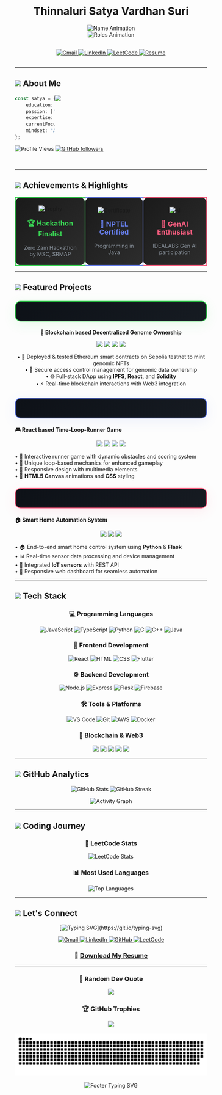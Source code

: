 # <div align="center">Thinnaluri Satya Vardhan Suri</div>

<div align="center">
  <img src="https://readme-typing-svg.demolab.com?font=JetBrains+Mono&size=45&duration=2000&pause=500&color=39D353&center=true&vCenter=true&width=900&height=70&lines=Thinnaluri+Satya+Vardhan+Suri" alt="Name Animation" />
</div>

<div align="center">
  <img src="https://readme-typing-svg.demolab.com?font=Fira+Code&size=22&duration=3000&pause=1000&color=667EEA&center=true&vCenter=true&multiline=true&width=800&height=100&lines=🎓+Passionate+CSE+Undergrad;💻+Full-Stack+%26+Blockchain+Developer;🚀+Tech+Explorer+%26+Innovator" alt="Roles Animation" />
</div>

<!-- Animated Social Links -->
<div align="center" style="margin: 30px 0;">
  <a href="mailto:satyavardhanthinnaluri@gmail.com">
    <img src="https://img.shields.io/badge/Gmail-D14836?style=for-the-badge&logo=gmail&logoColor=white&labelColor=1a1a1a" alt="Gmail" />
  </a>
  <a href="https://www.linkedin.com/in/satya-vardhan-28b1b4324/">
    <img src="https://img.shields.io/badge/LinkedIn-0077B5?style=for-the-badge&logo=linkedin&logoColor=white&labelColor=1a1a1a" alt="LinkedIn" />
  </a>
  <a href="https://leetcode.com/u/9BUiXDBILG/">
    <img src="https://img.shields.io/badge/LeetCode-FFA116?style=for-the-badge&logo=leetcode&logoColor=white&labelColor=1a1a1a" alt="LeetCode" />
  </a>
  <a href="https://github.com/satya-svt/certifications/blob/main/updated%20resume.pdf">
    <img src="https://img.shields.io/badge/Resume-4285F4?style=for-the-badge&logo=document&logoColor=white&labelColor=1a1a1a" alt="Resume" />
  </a>
</div>

---

## <img src="https://media2.giphy.com/media/QssGEmpkyEOhBCb7e1/giphy.gif" width="35"> About Me

<img align="right" src="https://user-images.githubusercontent.com/74038190/229223263-cf2e4b07-2615-4f87-9c38-e37600f8381a.gif" width="400">

```typescript
const satya = {
    education: "B.Tech CSE @ SRM University-AP",
    passion: ["Technology", "Innovation", "Problem Solving"],
    expertise: ["Algorithms", "System Design", "Full-Stack", "Blockchain"],
    currentFocus: "Building decentralized applications",
    mindset: "Always learning, always building! 🚀"
};
```

![Profile Views](https://komarev.com/ghpvc/?username=satya-svt&label=Profile%20Views&color=39d353&style=for-the-badge&labelColor=1a1a1a)
[![GitHub followers](https://img.shields.io/github/followers/satya-svt?label=Followers&style=for-the-badge&color=667eea&labelColor=1a1a1a)](https://github.com/satya-svt)

<br clear="right"/>

---

## <img src="https://user-images.githubusercontent.com/74038190/216122041-518ac897-8d92-4c6b-9b3f-ca01dcaf38ee.png" width="35"> Achievements & Highlights

<div align="center">
  <table>
    <tr>
      <td align="center" style="border: 2px solid #39d353; border-radius: 15px; padding: 20px; background: linear-gradient(135deg, #1a1a1a 0%, #2d2d2d 100%); margin: 10px;">
        <img src="https://user-images.githubusercontent.com/74038190/235294019-40007353-6219-4ec5-b661-b3c35136dd0b.gif" width="60" alt="Trophy"/>
        <br><br>
        <strong style="color: #39d353; font-size: 18px;">🏆 Hackathon Finalist</strong>
        <br><br>
        <span style="color: #8b949e;">Zero Zam Hackathon by MSC, SRMAP</span>
      </td>
      <td align="center" style="border: 2px solid #667eea; border-radius: 15px; padding: 20px; background: linear-gradient(135deg, #1a1a1a 0%, #2d2d2d 100%); margin: 10px;">
        <img src="https://user-images.githubusercontent.com/74038190/216120981-b9507c36-0e04-4469-8e27-c99271b45ba5.png" width="60" alt="Certificate"/>
        <br><br>
        <strong style="color: #667eea; font-size: 18px;">📜 NPTEL Certified</strong>
        <br><br>
        <span style="color: #8b949e;">Programming in Java</span>
      </td>
      <td align="center" style="border: 2px solid #f85d7f; border-radius: 15px; padding: 20px; background: linear-gradient(135deg, #1a1a1a 0%, #2d2d2d 100%); margin: 10px;">
        <img src="https://user-images.githubusercontent.com/74038190/212257454-16e3712e-945a-4ca2-b238-408ad0bf87e6.gif" width="60" alt="AI"/>
        <br><br>
        <strong style="color: #f85d7f; font-size: 18px;">🤖 GenAI Enthusiast</strong>
        <br><br>
        <span style="color: #8b949e;">IDEALABS Gen AI participation</span>
      </td>
    </tr>
  </table>
</div>

---

## <img src="https://user-images.githubusercontent.com/74038190/212257467-871d32b7-e401-42e8-a166-fcfd7baa4c6b.gif" width="35"> Featured Projects

<div align="center">
  
### <div style="border: 2px solid #39d353; border-radius: 15px; padding: 25px; background: linear-gradient(135deg, #0d1117 0%, #161b22 100%); margin: 20px 0; box-shadow: 0 8px 32px rgba(57, 211, 83, 0.1);">
**🔗 Blockchain based Decentralized Genome Ownership**

<p align="center">
<img src="https://img.shields.io/badge/Ethereum-3C3C3D?style=for-the-badge&logo=ethereum&logoColor=white&labelColor=1a1a1a"/>
<img src="https://img.shields.io/badge/React-20232A?style=for-the-badge&logo=react&logoColor=61DAFB&labelColor=1a1a1a"/>
<img src="https://img.shields.io/badge/Solidity-363636?style=for-the-badge&logo=solidity&logoColor=white&labelColor=1a1a1a"/>
<img src="https://img.shields.io/badge/IPFS-65C2CB?style=for-the-badge&logo=ipfs&logoColor=white&labelColor=1a1a1a"/>
</p>

• 🎯 Deployed & tested Ethereum smart contracts on Sepolia testnet to mint genomic NFTs  
• 🔐 Secure access control management for genomic data ownership  
• 🌐 Full-stack DApp using **IPFS**, **React**, and **Solidity**  
• ⚡ Real-time blockchain interactions with Web3 integration

</div>

### <div style="border: 2px solid #667eea; border-radius: 15px; padding: 25px; background: linear-gradient(135deg, #0d1117 0%, #161b22 100%); margin: 20px 0; box-shadow: 0 8px 32px rgba(102, 126, 234, 0.1);">
**🎮 React based Time-Loop-Runner Game**

<p align="center">
<img src="https://img.shields.io/badge/React-20232A?style=for-the-badge&logo=react&logoColor=61DAFB&labelColor=1a1a1a"/>
<img src="https://img.shields.io/badge/JavaScript-F7DF1E?style=for-the-badge&logo=javascript&logoColor=black&labelColor=1a1a1a"/>
<img src="https://img.shields.io/badge/HTML5-E34F26?style=for-the-badge&logo=html5&logoColor=white&labelColor=1a1a1a"/>
<img src="https://img.shields.io/badge/CSS3-1572B6?style=for-the-badge&logo=css3&logoColor=white&labelColor=1a1a1a"/>
</p>

• 🎯 Interactive runner game with dynamic obstacles and scoring system  
• 🔄 Unique loop-based mechanics for enhanced gameplay  
• 📱 Responsive design with multimedia elements  
• 🎨 **HTML5 Canvas** animations and **CSS** styling

</div>

### <div style="border: 2px solid #f85d7f; border-radius: 15px; padding: 25px; background: linear-gradient(135deg, #0d1117 0%, #161b22 100%); margin: 20px 0; box-shadow: 0 8px 32px rgba(248, 93, 127, 0.1);">
**🏠 Smart Home Automation System**

<p align="center">
<img src="https://img.shields.io/badge/Python-3776AB?style=for-the-badge&logo=python&logoColor=white&labelColor=1a1a1a"/>
<img src="https://img.shields.io/badge/Flask-000000?style=for-the-badge&logo=flask&logoColor=white&labelColor=1a1a1a"/>
<img src="https://img.shields.io/badge/IoT-FF6B6B?style=for-the-badge&logo=iot&logoColor=white&labelColor=1a1a1a"/>
</p>

• 🏠 End-to-end smart home control system using **Python** & **Flask**  
• 📊 Real-time sensor data processing and device management  
• 🔌 Integrated **IoT sensors** with REST API  
• 📱 Responsive web dashboard for seamless automation

</div>

</div>

---

## <img src="https://user-images.githubusercontent.com/74038190/212257460-738ff738-247f-4445-a718-cdd0ca76e2db.gif" width="35"> Tech Stack

<div align="center">

### 💻 Programming Languages
<p>
<img src="https://user-images.githubusercontent.com/74038190/212257465-7ce8d493-cac5-494e-982a-5a9deb852c4b.gif" width="60" alt="JavaScript"/>
<img src="https://user-images.githubusercontent.com/74038190/212257468-1e9a91f1-b626-4baa-b15d-5c385061f676.gif" width="60" alt="TypeScript"/>
<img src="https://user-images.githubusercontent.com/74038190/212257447-6140ff4b-7b07-4804-96c4-33ebe4ba5cb2.gif" width="60" alt="Python"/>
<img src="https://user-images.githubusercontent.com/74038190/212257463-4d082cb4-7483-4eaf-bc25-6dde2628aabd.gif" width="60" alt="C"/>
<img src="https://user-images.githubusercontent.com/74038190/212257464-883ec58e-face-4b56-8e51-7bc50074ce90.gif" width="60" alt="C++"/>
<img src="https://user-images.githubusercontent.com/74038190/212257456-8ec2b0a3-9b98-47fb-b71d-11b6b5c59fa1.gif" width="60" alt="Java"/>
</p>

### 🎨 Frontend Development
<p>
<img src="https://user-images.githubusercontent.com/74038190/212257465-7ce8d493-cac5-494e-982a-5a9deb852c4b.gif" width="60" alt="React"/>
<img src="https://user-images.githubusercontent.com/74038190/212257461-58e91adb-5d52-4f75-9991-7dd72a4f3e83.gif" width="60" alt="HTML"/>
<img src="https://user-images.githubusercontent.com/74038190/212257462-48d7a0b2-a00c-4e58-91b5-3e4df2832e73.gif" width="60" alt="CSS"/>
<img src="https://user-images.githubusercontent.com/74038190/212281775-b468df30-4edc-4bf8-a4ee-f52e1aaddc86.gif" width="60" alt="Flutter"/>
</p>

### ⚙️ Backend Development
<p>
<img src="https://user-images.githubusercontent.com/74038190/212257467-871d32b7-e401-42e8-a166-fcfd7baa4c6b.gif" width="60" alt="Node.js"/>
<img src="https://user-images.githubusercontent.com/74038190/212257449-5c9b31b8-522f-4097-93f5-70ec37adb133.gif" width="60" alt="Express"/>
<img src="https://user-images.githubusercontent.com/74038190/212257450-7b7b9354-8c06-4c7c-b6b5-8c7e8d54c1a8.gif" width="60" alt="Flask"/>
<img src="https://user-images.githubusercontent.com/74038190/212257454-16e3712e-945a-4ca2-b238-408ad0bf87e6.gif" width="60" alt="Firebase"/>
</p>

### 🛠️ Tools & Platforms
<p>
<img src="https://user-images.githubusercontent.com/74038190/212257455-9f0b9c86-fb7e-4f0c-96ac-65f8e8b35ec6.gif" width="60" alt="VS Code"/>
<img src="https://user-images.githubusercontent.com/74038190/212257459-e5f2e8e1-49e4-4e6b-8c3f-f5e8c8e1e1e6.gif" width="60" alt="Git"/>
<img src="https://user-images.githubusercontent.com/74038190/212257458-7e87e8b2-46c3-47b0-b0c6-bf0f5b8c7b8e.gif" width="60" alt="AWS"/>
<img src="https://user-images.githubusercontent.com/74038190/212257457-9f0b9c86-fb7e-4f0c-96ac-65f8e8b35ec6.gif" width="60" alt="Docker"/>
</p>

### 🔗 Blockchain & Web3
<p>
<img src="https://img.shields.io/badge/Ethereum-3C3C3D?style=for-the-badge&logo=ethereum&logoColor=white&labelColor=1a1a1a"/>
<img src="https://img.shields.io/badge/Solidity-363636?style=for-the-badge&logo=solidity&logoColor=white&labelColor=1a1a1a"/>
<img src="https://img.shields.io/badge/Web3.js-F16822?style=for-the-badge&logo=web3dotjs&logoColor=white&labelColor=1a1a1a"/>
<img src="https://img.shields.io/badge/IPFS-65C2CB?style=for-the-badge&logo=ipfs&logoColor=white&labelColor=1a1a1a"/>
<img src="https://img.shields.io/badge/Metamask-F6851B?style=for-the-badge&logo=metamask&logoColor=white&labelColor=1a1a1a"/>
</p>

</div>

---

## <img src="https://user-images.githubusercontent.com/74038190/216122041-518ac897-8d92-4c6b-9b3f-ca01dcaf38ee.png" width="35"> GitHub Analytics

<div align="center">
  
<img width="49%" src="https://github-readme-stats.vercel.app/api?username=satya-svt&show_icons=true&theme=tokyonight&hide_border=true&bg_color=0D1117&title_color=39D353&icon_color=F8D866&text_color=FFFFFF&ring_color=39D353" alt="GitHub Stats"/>
<img width="49%" src="https://github-readme-streak-stats.herokuapp.com/?user=satya-svt&theme=tokyonight&hide_border=true&background=0D1117&stroke=39D353&ring=39D353&fire=F8D866&currStreakLabel=FFFFFF" alt="GitHub Streak"/>

</div>

<div align="center">
  
![Activity Graph](https://github-readme-activity-graph.vercel.app/graph?username=satya-svt&theme=tokyo-night&hide_border=true&bg_color=0D1117&color=39D353&line=39D353&point=FFFFFF)

</div>

---

## <img src="https://user-images.githubusercontent.com/74038190/212284087-bbe7e430-757e-4901-90bf-4cd2ce3e1852.gif" width="35"> Coding Journey

<div align="center">

### 🧠 LeetCode Stats
<img src="https://leetcard.jacoblin.cool/9BUiXDBILG?ext=heatmap&theme=dark&font=Fira%20Code" alt="LeetCode Stats" />

### 📊 Most Used Languages
<img src="https://github-readme-stats.vercel.app/api/top-langs/?username=satya-svt&layout=compact&theme=tokyonight&hide_border=true&bg_color=0D1117&title_color=39D353&text_color=FFFFFF" alt="Top Languages" />

</div>

---

## <img src="https://user-images.githubusercontent.com/74038190/216120974-24a76b31-7f39-41f1-a38f-b3c1377cc612.png" width="35"> Let's Connect

<div align="center">

[![Typing SVG](https://readme-typing-svg.demolab.com?font=Fira+Code&size=20&duration=3000&pause=1000&color=39D353&center=true&vCenter=true&width=600&lines=Let's+collaborate+and+build+something+amazing!;Always+open+to+interesting+conversations;Feel+free+to+reach+out+anytime!)](https://git.io/typing-svg)

<p>
<a href="mailto:satyavardhanthinnaluri@gmail.com">
  <img src="https://img.shields.io/badge/Gmail-D14836?style=for-the-badge&logo=gmail&logoColor=white&labelColor=1a1a1a" alt="Gmail"/>
</a>
<a href="https://www.linkedin.com/in/satya-vardhan-28b1b4324/">
  <img src="https://img.shields.io/badge/LinkedIn-0077B5?style=for-the-badge&logo=linkedin&logoColor=white&labelColor=1a1a1a" alt="LinkedIn"/>
</a>
<a href="https://github.com/satya-svt">
  <img src="https://img.shields.io/badge/GitHub-100000?style=for-the-badge&logo=github&logoColor=white&labelColor=1a1a1a" alt="GitHub"/>
</a>
<a href="https://leetcode.com/u/9BUiXDBILG/">
  <img src="https://img.shields.io/badge/LeetCode-FFA116?style=for-the-badge&logo=leetcode&logoColor=white&labelColor=1a1a1a" alt="LeetCode"/>
</a>
</p>

### 📄 [Download My Resume](https://github.com/satya-svt/certifications/blob/main/updated%20resume.pdf)

</div>

---

<div align="center">

### 💭 Random Dev Quote
![](https://quotes-github-readme.vercel.app/api?type=horizontal&theme=tokyonight)

### 🏆 GitHub Trophies
![](https://github-profile-trophy.vercel.app/?username=satya-svt&theme=tokyonight&no-frame=true&no-bg=false&margin-w=4&column=7)

</div>

<!-- Dark Snake Animation -->
<div align="center">

![](https://raw.githubusercontent.com/platane/platane/output/github-contribution-grid-snake-dark.svg)

</div>

<div align="center">

<img src="https://readme-typing-svg.demolab.com?font=Fira+Code&size=16&duration=4000&pause=1000&color=39D353&center=true&vCenter=true&width=600&lines=⭐+Thanks+for+visiting+my+profile!;💡+Star+my+repos+if+you+find+them+interesting;🚀+Let's+build+the+future+together!" alt="Footer Typing SVG" />

</div>
